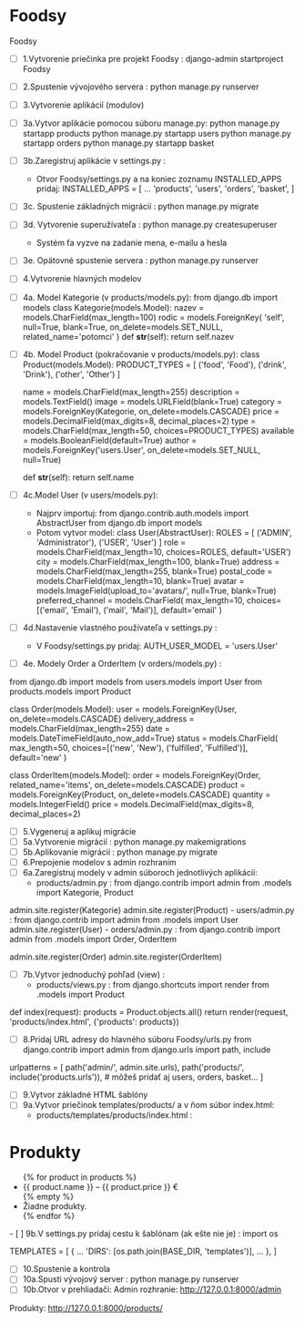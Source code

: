 # Foodsy
Foodsy
 -[ ] 1.Vytvorenie priečinka pre projekt Foodsy :
django-admin startproject Foodsy
 - [ ] 2.Spustenie vývojového servera :
python manage.py runserver
- [ ] 3.Vytvorenie aplikácií (modulov)
- [ ] 3a.Vytvor aplikácie pomocou súboru manage.py:
python manage.py startapp products
python manage.py startapp users
python manage.py startapp orders
python manage.py startapp basket
- [ ] 3b.Zaregistruj aplikácie v settings.py :
  - Otvor Foodsy/settings.py a na koniec zoznamu INSTALLED_APPS pridaj:
INSTALLED_APPS = [
...
'products',
'users',
'orders',
'basket',
]
- [ ] 3c. Spustenie základných migrácií :
python manage.py migrate
- [ ] 3d. Vytvorenie superužívateľa :
python manage.py createsuperuser
  - Systém ťa vyzve na zadanie mena, e-mailu a hesla
- [ ] 3e. Opätovné spustenie servera :
python manage.py runserver
- [ ] 4.Vytvorenie hlavných modelov
- [ ] 4a. Model Kategorie (v products/models.py):
from django.db import models
class Kategorie(models.Model):
    nazev = models.CharField(max_length=100)
    rodic = models.ForeignKey(
        'self', null=True, blank=True, on_delete=models.SET_NULL, related_name='potomci'
    )
    def __str__(self):
        return self.nazev
- [ ] 4b. Model Product (pokračovanie v products/models.py):
class Product(models.Model):
    PRODUCT_TYPES = [
        ('food', 'Food'),
        ('drink', 'Drink'),
        ('other', 'Other')
    ]

    name = models.CharField(max_length=255)
    description = models.TextField()
    image = models.URLField(blank=True)
    category = models.ForeignKey(Kategorie, on_delete=models.CASCADE)
    price = models.DecimalField(max_digits=8, decimal_places=2)
    type = models.CharField(max_length=50, choices=PRODUCT_TYPES)
    available = models.BooleanField(default=True)
    author = models.ForeignKey('users.User', on_delete=models.SET_NULL, null=True)

    def __str__(self):
        return self.name
- [ ] 4c.Model User (v users/models.py):
  - Najprv importuj: 
from django.contrib.auth.models import AbstractUser
from django.db import models
  - Potom vytvor model:
class User(AbstractUser):
    ROLES = [
        ('ADMIN', 'Administrator'),
        ('USER', 'User')
    ]
    role = models.CharField(max_length=10, choices=ROLES, default='USER')
    city = models.CharField(max_length=100, blank=True)
    address = models.CharField(max_length=255, blank=True)
    postal_code = models.CharField(max_length=10, blank=True)
    avatar = models.ImageField(upload_to='avatars/', null=True, blank=True)
    preferred_channel = models.CharField(
        max_length=10,
        choices=[('email', 'Email'), ('mail', 'Mail')],
        default='email'
    )
- [ ] 4d.Nastavenie vlastného používateľa v settings.py :
    - V Foodsy/settings.py pridaj:
AUTH_USER_MODEL = 'users.User'
- [ ] 4e. Modely Order a OrderItem (v orders/models.py) :

from django.db import models
from users.models import User
from products.models import Product

class Order(models.Model):
    user = models.ForeignKey(User, on_delete=models.CASCADE)
    delivery_address = models.CharField(max_length=255)
    date = models.DateTimeField(auto_now_add=True)
    status = models.CharField(
        max_length=50,
        choices=[('new', 'New'), ('fulfilled', 'Fulfilled')],
        default='new'
    )

class OrderItem(models.Model):
    order = models.ForeignKey(Order, related_name='items', on_delete=models.CASCADE)
    product = models.ForeignKey(Product, on_delete=models.CASCADE)
    quantity = models.IntegerField()
    price = models.DecimalField(max_digits=8, decimal_places=2)

- [ ] 5.Vygeneruj a aplikuj migrácie 
- [ ] 5a.Vytvorenie migrácií :
python manage.py makemigrations
- [ ] 5b.Aplikovanie migrácií :
python manage.py migrate
- [ ] 6.Prepojenie modelov s admin rozhraním 
- [ ] 6a.Zaregistruj modely v admin súboroch jednotlivých aplikácií: 
    - products/admin.py :
from django.contrib import admin
from .models import Kategorie, Product

admin.site.register(Kategorie)
admin.site.register(Product)
    - users/admin.py :
from django.contrib import admin
from .models import User
admin.site.register(User)
    - orders/admin.py :
from django.contrib import admin
from .models import Order, OrderItem

admin.site.register(Order)
admin.site.register(OrderItem)

- [ ] 7b.Vytvor jednoduchý pohľad (view) :
    - products/views.py :
from django.shortcuts import render
from .models import Product

def index(request):
    products = Product.objects.all()
    return render(request, 'products/index.html', {'products': products})
- [ ] 8.Pridaj URL adresy do hlavného súboru Foodsy/urls.py
from django.contrib import admin
from django.urls import path, include

urlpatterns = [
    path('admin/', admin.site.urls),
    path('products/', include('products.urls')),
    # môžeš pridať aj users, orders, basket...
]
- [ ] 9.Vytvor základné HTML šablóny
- [ ] 9a.Vytvor priečinok templates/products/ a v ňom súbor index.html:
    - products/templates/products/index.html :

<!DOCTYPE html>
<html>
<head>
    <title>Foodsy - Produkty</title>
</head>
<body>
    <h1>Produkty</h1>
    <ul>
        {% for product in products %}
            <li>{{ product.name }} – {{ product.price }} €</li>
        {% empty %}
            <li>Žiadne produkty.</li>
        {% endfor %}
    </ul>
</body>
</html>
- [ ] 9b.V settings.py pridaj cestu k šablónam (ak ešte nie je) :
import os

TEMPLATES = [
    {
        ...
        'DIRS': [os.path.join(BASE_DIR, 'templates')],
        ...
    },
]
- [ ] 10.Spustenie a kontrola
- [ ] 10a.Spusti vývojový server :
python manage.py runserver
- [ ] 10b.Otvor v prehliadači:
Admin rozhranie: http://127.0.0.1:8000/admin

Produkty: http://127.0.0.1:8000/products/